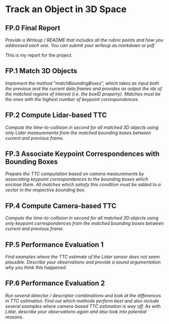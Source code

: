 Track an Object in 3D Space
===========================

## FP.0 Final Report

*Provide a Writeup / README that includes all the rubric points and how you addressed each one. You can submit your writeup as markdown or pdf.*

This is my report for the project.

## FP.1 Match 3D Objects

*Implement the method "matchBoundingBoxes", which takes as input both the previous and the current data frames and provides as output the ids of the matched regions of interest (i.e. the boxID property). Matches must be the ones with the highest number of keypoint correspondences.*

## FP.2 Compute Lidar-based TTC

*Compute the time-to-collision in second for all matched 3D objects using only Lidar measurements from the matched bounding boxes between current and previous frame.*

## FP.3 Associate Keypoint Correspondences with Bounding Boxes

*Prepare the TTC computation based on camera measurements by associating keypoint correspondences to the bounding boxes which enclose them. All matches which satisfy this condition must be added to a vector in the respective bounding box.*

## FP.4 Compute Camera-based TTC

*Compute the time-to-collision in second for all matched 3D objects using only keypoint correspondences from the matched bounding boxes between current and previous frame.*

## FP.5 Performance Evaluation 1

*Find examples where the TTC estimate of the Lidar sensor does not seem plausible. Describe your observations and provide a sound argumentation why you think this happened.*

## FP.6 Performance Evaluation 2

*Run several detector / descriptor combinations and look at the differences in TTC estimation. Find out which methods perform best and also include several examples where camera-based TTC estimation is way off. As with Lidar, describe your observations again and also look into potential reasons.*
